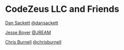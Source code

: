 # CodeZeus LLC and Friends

[Dan Sackett](http://dansackett.me)         [@dansackett](http://github.com/dansackett/)

[Jesse Boyer](https://jream.com)            [@JREAM](http://github.com/JREAM/)

[Chris Burnell](http://chrisburnell.com)    [@chrisburnell](http://github.com/chrisburnell/)
